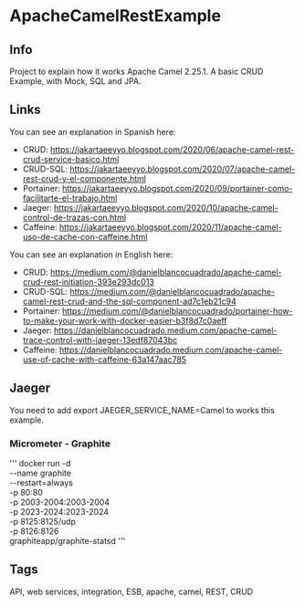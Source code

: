 # ApacheCamelRestExample

## Info

Project to explain how it works Apache Camel 2.25.1. A basic CRUD Example, with Mock, SQL and JPA. 

## Links

You can see an explanation in Spanish here: 

* CRUD: https://jakartaeeyyo.blogspot.com/2020/06/apache-camel-rest-crud-service-basico.html
* CRUD-SQL: https://jakartaeeyyo.blogspot.com/2020/07/apache-camel-rest-crud-y-el-componente.html
* Portainer: https://jakartaeeyyo.blogspot.com/2020/09/portainer-como-facilitarte-el-trabajo.html
* Jaeger: https://jakartaeeyyo.blogspot.com/2020/10/apache-camel-control-de-trazas-con.html
* Caffeine: https://jakartaeeyyo.blogspot.com/2020/11/apache-camel-uso-de-cache-con-caffeine.html

You can see an explanation in English here: 

* CRUD: https://medium.com/@danielblancocuadrado/apache-camel-crud-rest-initiation-393e293dc013
* CRUD-SQL: https://medium.com/@danielblancocuadrado/apache-camel-rest-crud-and-the-sql-component-ad7c1eb21c94
* Portainer: https://medium.com/@danielblancocuadrado/portainer-how-to-make-your-work-with-docker-easier-b3f8d7c0aeff
* Jaeger: https://danielblancocuadrado.medium.com/apache-camel-trace-control-with-jaeger-13edf87043bc
* Caffeine: https://danielblancocuadrado.medium.com/apache-camel-use-of-cache-with-caffeine-63a147aac785

## Jaeger

You need to add export JAEGER_SERVICE_NAME=Camel to works this example.

### Micrometer - Graphite

'''
docker run -d \
  --name graphite \
  --restart=always \
  -p 80:80 \
  -p 2003-2004:2003-2004 \
  -p 2023-2024:2023-2024 \
  -p 8125:8125/udp \
  -p 8126:8126 \
  graphiteapp/graphite-statsd
'''
  

## Tags

API, web services, integration, ESB, apache, camel, REST, CRUD